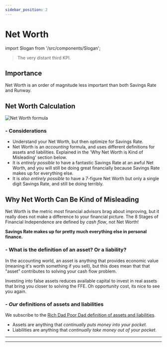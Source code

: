 ```yaml
---
sidebar_position: 2
---
```


# Net Worth

import Slogan from '/src/components/Slogan';

>The very distant third KPI.

## Importance

Net Worth is an order of magnitude less important than both Savings Rate and Runway.

## Net Worth Calculation

![Net Worth formula](/img/formula-net-worth.svg)

### - Considerations

- Understand your Net Worth, but then optimize for Savings Rate.
- Net Worth is an *accounting* formula, and uses different definitions for assets and liabilities. Explained in the 'Why Net Worth is Kind of Misleading' section below.
- It is *entirely possible* to have a fantastic Savings Rate at an awful Net Worth, and you will still be doing great financially because Savings Rate makes up for everything else. 
- It is *also entirely possible* to have a 7-figure Net Worth but only a single digit Savings Rate, and still be doing terribly.

## Why Net Worth Can Be Kind of Misleading

Net Worth is the metric most financial advisors brag about improving, but it really does not make a difference to your financial picture. The 8 Stages of Financial Independence are defined by *cash flow*, not Net Worth! 

**Savings Rate makes up for pretty much everything else in personal finance.**

### - What is the definition of an asset? Or a liability?

In the accounting world, an asset is anything that provides economic value (meaning it's worth something if you sell), but this does mean that that "asset" contributes to solving your cash flow problem.

Investing into false assets reduces available capital to invest in real assets that bring you closer to solving the FFE. Oh opportunity cost, its nice to see you again.

### - *Our* definitions of assets and liabilities

We subscribe to the [Rich Dad Poor Dad definition of assets and liabilities](https://www.richdad.com/what-are-assets-and-liabilities).

- Assets are anything that *continually puts money into your pocket.*
- Liabilities are anything that *continually take money out of your pocket.*

<!--
### False Assets
-->

---
<Slogan/>

---